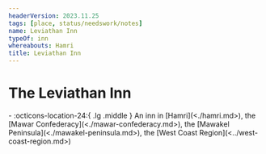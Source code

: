 ```yaml
---
headerVersion: 2023.11.25
tags: [place, status/needswork/notes]
name: Leviathan Inn
typeOf: inn
whereabouts: Hamri
title: Leviathan Inn
---
```

# The Leviathan Inn
<div class="grid cards ext-narrow-margin ext-one-column" markdown>
-    :octicons-location-24:{ .lg .middle } An inn in [Hamri](<./hamri.md>), the [Mawar Confederacy](<./mawar-confederacy.md>), the [Mawakel Peninsula](<./mawakel-peninsula.md>), the [West Coast Region](<../west-coast-region.md>)  
</div>


